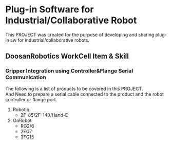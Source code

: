 # Plug-in Software for Industrial/Collaborative Robot

This PROJECT was created for the purpose of developing and sharing plug-in sw for industrial/collaborative robots.<br>

## DoosanRobotics WorkCell Item & Skill
### Gripper Integration using Controller&Flange Serial Communication
The following is a list of products to be covered in this PROJECT.<br>
And Need to prepare a serial cable connected to the product and the robot controller or flange port.
1. Robotiq 
    - 2F-85/2F-140/Hand-E
2. OnRobot 
    - RG2/6
    - 2FG7
    - 3FG15